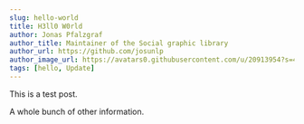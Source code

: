 ```yaml
---
slug: hello-world
title: H3ll0 W0rld
author: Jonas Pfalzgraf
author_title: Maintainer of the Social graphic library
author_url: https://github.com/josunlp
author_image_url: https://avatars0.githubusercontent.com/u/20913954?s=460&u=c857f855e6c9d4f0bcd80ed2206462808e47f770&v=4
tags: [hello, Update]
---
```




This is a test post.

A whole bunch of other information.

